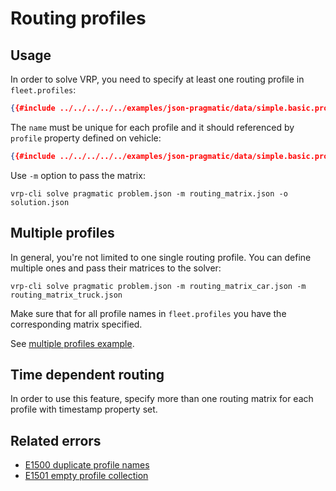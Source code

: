 # Routing profiles

## Usage

In order to solve VRP, you need to specify at least one routing profile in `fleet.profiles`:

```json
{{#include ../../../../../examples/json-pragmatic/data/simple.basic.problem.json:131:136}}
```

The `name` must be unique for each profile and it should referenced by `profile` property defined on vehicle:

```json
{{#include ../../../../../examples/json-pragmatic/data/simple.basic.problem.json:102}}
```

Use `-m` option to pass the matrix:

    vrp-cli solve pragmatic problem.json -m routing_matrix.json -o solution.json


## Multiple profiles

In general, you're not limited to one single routing profile. You can define multiple ones and pass their matrices
to the solver:

    vrp-cli solve pragmatic problem.json -m routing_matrix_car.json -m routing_matrix_truck.json

Make sure that for all profile names in `fleet.profiles` you have the corresponding matrix specified.

See [multiple profiles example](../../../examples/pragmatic/basics/profiles.md).


## Time dependent routing

In order to use this feature, specify more than one routing matrix for each profile with timestamp property set.


## Related errors

* [E1500 duplicate profile names](../errors/index.md#e1500)
* [E1501 empty profile collection](../errors/index.md#e1501)
